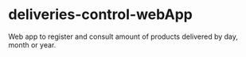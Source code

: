 # deliveries-control-webApp
Web app to register and consult amount of products delivered by day, month or year.
